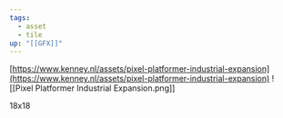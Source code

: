 ```yaml
---
tags:
  - asset
  - tile
up: "[[GFX]]"
---
```

[https://www.kenney.nl/assets/pixel-platformer-industrial-expansion](https://www.kenney.nl/assets/pixel-platformer-industrial-expansion)
![[Pixel Platformer Industrial Expansion.png]]

18x18